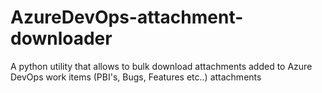 # AzureDevOps-attachment-downloader
A python utility that allows to bulk download attachments added to Azure DevOps work items (PBI's, Bugs, Features etc..) attachments
